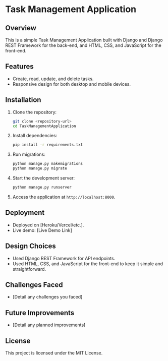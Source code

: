# Task Management Application

## Overview
This is a simple Task Management Application built with Django and Django REST Framework for the back-end, and HTML, CSS, and JavaScript for the front-end.

## Features
- Create, read, update, and delete tasks.
- Responsive design for both desktop and mobile devices.

## Installation

1. Clone the repository:
    ```bash
    git clone <repository-url>
    cd TaskManagementApplication
    ```

2. Install dependencies:
    ```bash
    pip install -r requirements.txt
    ```

3. Run migrations:
    ```bash
    python manage.py makemigrations
    python manage.py migrate
    ```

4. Start the development server:
    ```bash
    python manage.py runserver
    ```

5. Access the application at `http://localhost:8000`.

## Deployment
- Deployed on [Heroku/Vercel/etc.].
- Live demo: [Live Demo Link]

## Design Choices
- Used Django REST Framework for API endpoints.
- Used HTML, CSS, and JavaScript for the front-end to keep it simple and straightforward.

## Challenges Faced
- [Detail any challenges you faced]

## Future Improvements
- [Detail any planned improvements]

## License
This project is licensed under the MIT License.
